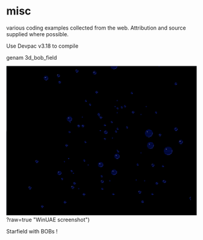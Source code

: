 # misc 

various coding examples collected from the web. Attribution and source supplied where possible.

Use Devpac v3.18 to compile

genam 3d_bob_field

![Alt text](https://github.com/BigT-Amiga/misc/blob/50701184fe8fdcf194e6cdb7b384fc38f63117a7/screenshots/3dBobField-screenshot.png)
?raw=true "WinUAE screenshot")

Starfield with BOBs !
